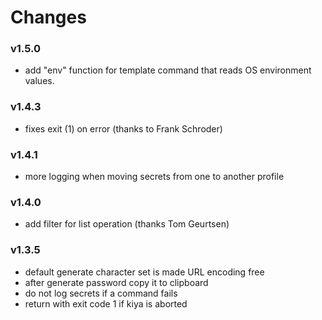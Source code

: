 # Changes

### v1.5.0

- add "env" function for template command that reads OS environment values.

### v1.4.3

- fixes exit (1) on error (thanks to Frank Schroder)

### v1.4.1

- more logging when moving secrets from one to another profile

### v1.4.0

- add filter for list operation (thanks Tom Geurtsen)

### v1.3.5

- default generate character set is made URL encoding free
- after generate password copy it to clipboard
- do not log secrets if a command fails
- return with exit code 1 if kiya is aborted 